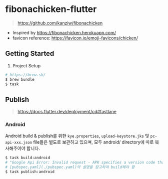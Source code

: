 # fibonachicken-flutter

> https://github.com/kanziw/fibonachicken

- Inspired by https://fibonachicken.herokuapp.com/
- favicon reference: https://favicon.io/emoji-favicons/chicken/


## Getting Started

1. Project Setup

```sh
# https://brew.sh/
$ brew bundle
$ task
```


## Publish

> https://docs.flutter.dev/deployment/cd#fastlane

### Android

Android build & publish를 위한 `kye.properties`, `upload-keystore.jks` 및 `pc-api-xxx.json` file들은 별도로 보관하고 있으며, 모두 android/ directory에 따로 복사해주어야 합니다.

```sh
$ task build:android
# "Google Api Error: Invalid request - APK specifies a version code that has already been used" 가 발생하고 있음
# [pubspec.yaml](./pubspec.yaml)의 설명을 참고하여 build해야 함
$ task publish:android
```
